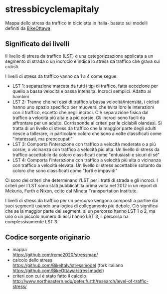 # stressbicyclemapitaly

Mappa dello stress da traffico in bicicletta in Italia- basato sui modelli definiti da [BikeOttawa](https://github.com/BikeOttawa)

## Significato dei livelli

Il livello di stress da traffico (LST) è una categorizzazione applicata a un segmento di strada o un incrocio e indica lo stress da traffico che grava sui ciclisti. 

I livelli di stress da traffico vanno da 1 a 4 come segue:

* LST 1: separazione marcata da tutti i tipi di traffico, fatta eccezione per quello a bassa velocità e bassa intensità. Incroci semplici. Adatto ai bambini
* LST 2: Tranne che nei casi di traffico a bassa velocità/intensità, i ciclisti hanno uno spazio specifico per muoversi che evita loro le interazioni con il traffico, eccetto che negli incroci. C'è separazione fisica dal traffico a velocità più alta e a più corsie. Gli incroci sono facili da affrontare per un adulto. Corrisponde ai criteri per le ciclabili olandesi. Si tratta di un livello di stress da traffico che la maggior parte degli adulti riesce a tollerare, in particolare coloro che sono a volte classificati come "interessati, ma preoccupati"
* LST 3: Comporta l'interazione con traffico a velocità moderata o a più corsie, o vicinanza con traffico a velocità più alta. Un livello di stress da traffico accettabile da coloro classificati come "entusiasti e sicuri di sé"
* LST 4: Comporta l'interazione con traffico a velocità più alta o vicinanza con traffico a velocità elevata. Un livello di stress accettabile soltanto da coloro che sono classificati come "forti e impavidi"

Ci sono dei criteri che determinano l'LST per i tratti di strada e gli incroci. I criteri per l'LST sono stati pubblicati la prima volta nel 2012 in un report di Mekuria, Furth e Nixon, edito dal Mineta Transportation Institute.

I livelli di stress da traffico per un percorso vengono composti a partire dai suoi segmenti usando una logica di collegamento più debole. Ciò significa che se la maggior parte dei segmenti di un percorso hanno LST 1 o 2, ma uno o un piccolo numero di essi hanno LST 3, il percorso ha complessivamente LST 3.

## Codice sorgente originario
- mappa<br/>https://github.com/rcmc2020/stressmap/
- calcolo dello stress<br/>https://github.com/BikeItaly/stressmodel (fork italiano https://github.com/BikeOttawa/stressmodel)
- criteri con cui è stato fatto il calcolo<br/>http://www.northeastern.edu/peter.furth/research/level-of-traffic-stress/
